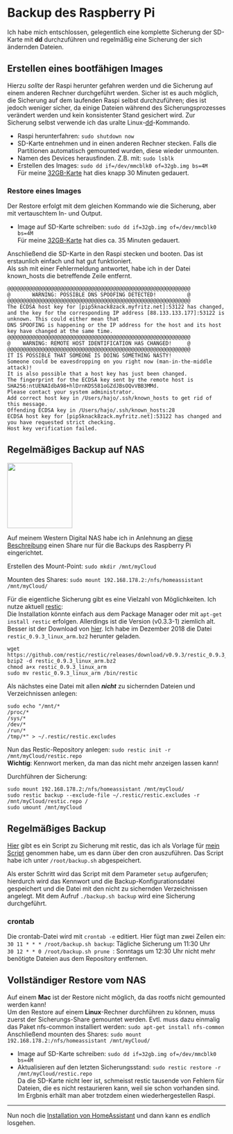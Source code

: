 # Backup des Raspberry Pi

Ich habe mich entschlossen, gelegentlich eine komplette Sicherung der SD-Karte mit **dd** durchzuführen und regelmäßig eine Sicherung der sich ändernden Dateien.

## Erstellen eines bootfähigen Images
Hierzu _sollte_ der Raspi herunter gefahren werden und die Sicherung auf einem anderen Rechner durchgeführt werden. Sicher ist es auch möglich, die Sicherung auf dem laufenden Raspi selbst durchzuführen; dies ist jedoch weniger sicher, da einige Dateien während des Sicherungsprozesses verändert werden und kein konsistenter Stand gesichert wird. Zur Sicherung selbst verwende ich das uralte Linux-[dd](https://wiki.archlinux.de/title/Image-Erstellung_mit_dd)-Kommando.

- Raspi herunterfahren: `sudo shutdown now`  
- SD-Karte entnehmen und in einen anderen Rechner stecken. Falls die Partitionen automatisch gemounted wurden, diese wieder unmounten.  
- Namen des Devices herausfinden. Z.B. mit: `sudo lsblk`  
- Erstellen des Images: `sudo dd if=/dev/mmcblk0 of=32gb.img bs=4M`  
Für meine [32GB-Karte](./hardware.md#Speicher) hat dies knapp 30 Minuten gedauert.

### Restore eines Images
Der Restore erfolgt mit dem gleichen Kommando wie die Sicherung, aber mit vertauschtem In- und Output.
- Image auf SD-Karte schreiben: `sudo dd if=32gb.img of=/dev/mmcblk0 bs=4M`  
Für meine [32GB-Karte](./hardware.md#Speicher) hat dies ca. 35 Minuten gedauert.

Anschließend die SD-Karte in den Raspi stecken und booten. Das ist erstaunlich einfach und hat gut funktioniert.  
Als ssh mit einer Fehlermeldung antwortet, habe ich in der Datei known_hosts die betreffende Zeile entfernt.
```
@@@@@@@@@@@@@@@@@@@@@@@@@@@@@@@@@@@@@@@@@@@@@@@@@@@@@@@@@@@
@       WARNING: POSSIBLE DNS SPOOFING DETECTED!          @
@@@@@@@@@@@@@@@@@@@@@@@@@@@@@@@@@@@@@@@@@@@@@@@@@@@@@@@@@@@
The ECDSA host key for [pip5knack8zack.myfritz.net]:53122 has changed,
and the key for the corresponding IP address [88.133.133.177]:53122 is unknown. This could either mean that
DNS SPOOFING is happening or the IP address for the host and its host key have changed at the same time.
@@@@@@@@@@@@@@@@@@@@@@@@@@@@@@@@@@@@@@@@@@@@@@@@@@@@@@@@@@@
@    WARNING: REMOTE HOST IDENTIFICATION HAS CHANGED!     @
@@@@@@@@@@@@@@@@@@@@@@@@@@@@@@@@@@@@@@@@@@@@@@@@@@@@@@@@@@@
IT IS POSSIBLE THAT SOMEONE IS DOING SOMETHING NASTY!
Someone could be eavesdropping on you right now (man-in-the-middle attack)!
It is also possible that a host key has just been changed.
The fingerprint for the ECDSA key sent by the remote host is
SHA256:ntUENAIdbA98+hlDrnKDS581oGZdJBsOQvVBB3MMd.
Please contact your system administrator.
Add correct host key in /Users/hajo/.ssh/known_hosts to get rid of this message.
Offending ECDSA key in /Users/hajo/.ssh/known_hosts:28
ECDSA host key for [pip5knack8zack.myfritz.net]:53122 has changed and you have requested strict checking.
Host key verification failed.
```


## Regelmäßiges Backup auf NAS
<img src="https://static.slickdealscdn.com/attachment/1/3/0/7/2/4/5/5/6810047.attach" width="150">  

Auf meinem Western Digital NAS habe ich in Anlehnung an [diese Beschreibung](https://trendblog.net/how-to-mount-your-media-server-or-nas-drive-to-a-raspberry-pi/) einen Share nur für die Backups des Raspberry Pi eingerichtet.

Erstellen des Mount-Point: `sudo mkdir /mnt/myCloud`

Mounten des Shares: `sudo mount 192.168.178.2:/nfs/homeassistant /mnt/myCloud/`

Für die eigentliche Sicherung gibt es eine Vielzahl von Möglichkeiten. Ich nutze aktuell [restic](https://restic.net/):  
Die Installation könnte einfach aus dem Package Manager oder mit `apt-get install restic` erfolgen. Allerdings ist die Version (v0.3.3-1) ziemlich alt.  
Besser ist der Download von [hier](https://github.com/restic/restic/releases/latest). Ich habe im Dezember 2018 die Datei `restic_0.9.3_linux_arm.bz2` herunter geladen.

```
wget https://github.com/restic/restic/releases/download/v0.9.3/restic_0.9.3_linux_arm.bz2
bzip2 -d restic_0.9.3_linux_arm.bz2
chmod a+x restic_0.9.3_linux_arm
sudo mv restic_0.9.3_linux_arm /bin/restic
```

Als nächstes eine Datei mit allen _**nicht**_ zu sichernden Dateien und Verzeichnissen anlegen:
```
sudo echo "/mnt/*
/proc/*
/sys/*
/dev/*
/run/*
/tmp/*" > ~/.restic/restic.excludes
```

Nun das Restic-Repository anlegen: `sudo restic init -r /mnt/myCloud/restic.repo`  
**Wichtig**: Kennwort merken, da man das nicht mehr anzeigen lassen kann!

Durchführen der Sicherung:
```
sudo mount 192.168.178.2:/nfs/homeassistant /mnt/myCloud/
sudo restic backup --exclude-file ~/.restic/restic.excludes -r /mnt/myCloud/restic.repo /
sudo umount /mnt/myCloud
```

## Regelmäßiges Backup
[Hier](https://github.com/vinayaugustine/backup.sh) gibt es ein Script zu Sicherung mit restic, das ich als Vorlage für [mein Script](../RaspiFiles/root/backup.sh) genommen habe, um es dann über den cron auszuführen. Das Script habe ich unter `/root/backup.sh` abgespeichert.

Als erster Schritt wird das Script mit dem Parameter `setup` aufgerufen; hierdurch wird das Kennwort und die Backup-Konfigurationsdatei gespeichert und die Datei mit den nicht zu sichernden Verzeichnissen angelegt. Mit dem Aufruf `./backup.sh backup` wird eine Sicherung durchgeführt.

### crontab
Die crontab-Datei wird mit `crontab -e` editiert. Hier fügt man zwei Zeilen ein:  
`30 11 * * * /root/backup.sh backup`: Tägliche Sicherung um 11:30 Uhr  
`30 12 * * 0 /root/backup.sh prune `: Sonntags um 12:30 Uhr nicht mehr benötigte Dateien aus dem Repository entfernen.

## Vollständiger Restore vom NAS
Auf einem **Mac** ist der Restore nicht möglich, da das rootfs nicht gemounted werden kann!  
Um den Restore auf einem **Linux**-Rechner durchführen zu können, muss zuerst der Sicherungs-Share gemountet werden. Evtl. muss dazu einmalig das Paket nfs-common installiert werden: `sudo apt-get install nfs-common`  
Anschließend mounten des Shares: `sudo mount 192.168.178.2:/nfs/homeassistant /mnt/myCloud/`

- Image auf SD-Karte schreiben: `sudo dd if=32gb.img of=/dev/mmcblk0 bs=4M`  
- Aktualisieren auf den letzten Sicherungsstand: `sudo restic restore -r /mnt/myCloud/restic.repo`  
Da die SD-Karte nicht leer ist, schmeisst restic tausende von Fehlern für Dateien, die es nicht restaurieren kann, weil sie schon vorhanden sind. Im Ergbnis erhält man aber trotzdem einen wiederhergestellen Raspi.

---

Nun noch die [Installation von HomeAssistant](./install_homeassistant.md) und dann kann es _endlich_ losgehen.
